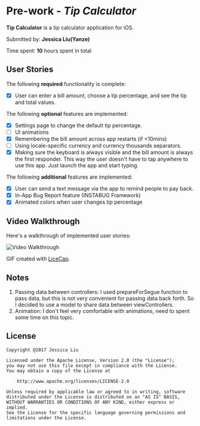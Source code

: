 
# Pre-work - *Tip Calculator*

**Tip Calculator** is a tip calculator application for iOS.

Submitted by: **Jessica Liu(Yanze)**

Time spent: **10** hours spent in total

## User Stories

The following **required** functionality is complete:

* [x] User can enter a bill amount, choose a tip percentage, and see the tip and total values.

The following **optional** features are implemented:
* [x] Settings page to change the default tip percentage.
* [ ] UI animations
* [x] Remembering the bill amount across app restarts (if <10mins)
* [ ] Using locale-specific currency and currency thousands separators.
* [x] Making sure the keyboard is always visible and the bill amount is always the first responder. This way the user doesn't have to tap anywhere to use this app. Just launch the app and start typing.

The following **additional** features are implemented:

- [x] User can send a text message via the app to remind people to pay back.
- [x] In-App Bug Report feature (INSTABUG Framework)
- [x] Animated colors when user changes tip percentage

## Video Walkthrough 

Here's a walkthrough of implemented user stories:

<img src='https://github.com/Yanze/codepath-project/blob/master/demo.gif' width='' alt='Video Walkthrough' />

GIF created with [LiceCap](http://www.cockos.com/licecap/).

## Notes

1. Passing data between controllers: I used prepareForSegue function to pass data, but this is not very convenient for passing data back forth. So I decided to use a model to share data between viewControllers.
2. Animation: I don't feel very comfortable with animations, need to spent some time on this topic.

## License

    Copyright @2017 Jessica Liu

    Licensed under the Apache License, Version 2.0 (the "License");
    you may not use this file except in compliance with the License.
    You may obtain a copy of the License at

        http://www.apache.org/licenses/LICENSE-2.0

    Unless required by applicable law or agreed to in writing, software
    distributed under the License is distributed on an "AS IS" BASIS,
    WITHOUT WARRANTIES OR CONDITIONS OF ANY KIND, either express or implied.
    See the License for the specific language governing permissions and
    limitations under the License.
